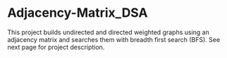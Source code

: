# Adjacency-Matrix_DSA
This project builds undirected and directed weighted graphs using an adjacency matrix and searches them with breadth first search (BFS). See next page for project description.
